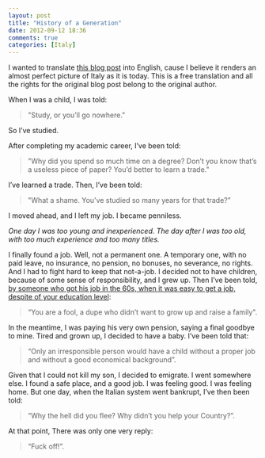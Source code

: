 ```yaml
---
layout: post
title: "History of a Generation"
date: 2012-09-12 18:36
comments: true
categories: [Italy]
---
```

I wanted to translate <a href="http://torto45.wordpress.com/2010/10/29/hello-world/" target="_blank">this blog post</a> into English, cause I believe it renders an almost perfect picture of Italy as it is today. This is a free translation and all the rights for the original blog post belong to the original author.

When I was a child, I was told:

> "Study, or you’ll go nowhere."

So I’ve studied.

After completing my academic career, I’ve been told:

> "Why did you spend so much time on a degree? Don’t you know that’s a useless piece of paper? You’d better to learn a trade."

I’ve learned a trade. Then, I’ve been told:

> "What a shame. You’ve studied so many years for that trade?”

I moved ahead, and I left my job. I became penniless.

_One day I was too young and inexperienced. The day after I was too old, with too much experience and too many titles._

I finally found a job. Well, not a permanent one. A temporary one, with no paid leave, no insurance, no pension, no bonuses, no severance, no rights. And I had to fight hard to keep that not-a-job. I decided not to have children, because of some sense of responsibility, and I grew up. Then I’ve been told, <a href="http://www.dailymail.co.uk/news/article-1289005/Rise-bamboccioni-big-babies--Why-young-Italians-choosing-live-home.html" target="_blank">by someone who got his job in the 60s, when it was easy to get a job, despite of your education level</a>:

> “You are a fool, a dupe who didn’t want to grow up and raise a family".

In the meantime, I was paying his very own pension, saying a final goodbye to mine. Tired and grown up, I decided to have a baby. I’ve been told that:

> “Only an irresponsible person would have a child without a proper job and without a good economical background”.

Given that I could not kill my son, I decided to emigrate. I went somewhere else. I found a safe place, and a good job. I was feeling good. I was feeling home. But one day, when the Italian system went bankrupt, I’ve then been told:

> “Why the hell did you flee? Why didn’t you help your Country?”.

At that point, There was only one very reply:

> “Fuck off!”.
